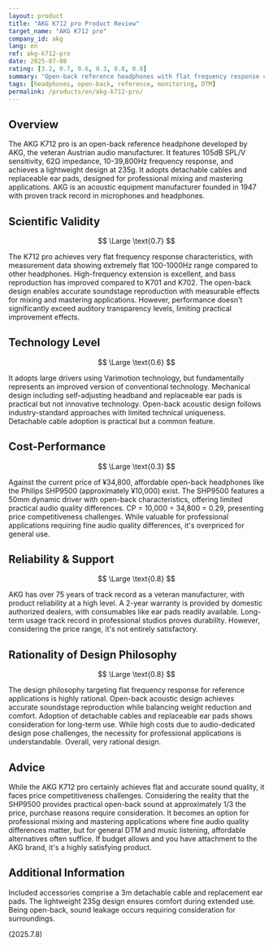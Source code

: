 ```yaml
---
layout: product
title: "AKG K712 pro Product Review"
target_name: "AKG K712 pro"
company_id: akg
lang: en
ref: akg-k712-pro
date: 2025-07-08
rating: [3.2, 0.7, 0.6, 0.3, 0.8, 0.8]
summary: "Open-back reference headphones with flat frequency response characteristics. Excellent audio quality but faces price competitiveness challenges with affordable alternatives available."
tags: [headphones, open-back, reference, monitoring, DTM]
permalink: /products/en/akg-k712-pro/
---
```


## Overview

The AKG K712 pro is an open-back reference headphone developed by AKG, the veteran Austrian audio manufacturer. It features 105dB SPL/V sensitivity, 62Ω impedance, 10-39,800Hz frequency response, and achieves a lightweight design at 235g. It adopts detachable cables and replaceable ear pads, designed for professional mixing and mastering applications. AKG is an acoustic equipment manufacturer founded in 1947 with proven track record in microphones and headphones.

## Scientific Validity

$$ \Large \text{0.7} $$

The K712 pro achieves very flat frequency response characteristics, with measurement data showing extremely flat 100-1000Hz range compared to other headphones. High-frequency extension is excellent, and bass reproduction has improved compared to K701 and K702. The open-back design enables accurate soundstage reproduction with measurable effects for mixing and mastering applications. However, performance doesn't significantly exceed auditory transparency levels, limiting practical improvement effects.

## Technology Level

$$ \Large \text{0.6} $$

It adopts large drivers using Varimotion technology, but fundamentally represents an improved version of conventional technology. Mechanical design including self-adjusting headband and replaceable ear pads is practical but not innovative technology. Open-back acoustic design follows industry-standard approaches with limited technical uniqueness. Detachable cable adoption is practical but a common feature.

## Cost-Performance

$$ \Large \text{0.3} $$

Against the current price of ¥34,800, affordable open-back headphones like the Philips SHP9500 (approximately ¥10,000) exist. The SHP9500 features a 50mm dynamic driver with open-back characteristics, offering limited practical audio quality differences. CP = 10,000 ÷ 34,800 = 0.29, presenting price competitiveness challenges. While valuable for professional applications requiring fine audio quality differences, it's overpriced for general use.

## Reliability & Support

$$ \Large \text{0.8} $$

AKG has over 75 years of track record as a veteran manufacturer, with product reliability at a high level. A 2-year warranty is provided by domestic authorized dealers, with consumables like ear pads readily available. Long-term usage track record in professional studios proves durability. However, considering the price range, it's not entirely satisfactory.

## Rationality of Design Philosophy

$$ \Large \text{0.8} $$

The design philosophy targeting flat frequency response for reference applications is highly rational. Open-back acoustic design achieves accurate soundstage reproduction while balancing weight reduction and comfort. Adoption of detachable cables and replaceable ear pads shows consideration for long-term use. While high costs due to audio-dedicated design pose challenges, the necessity for professional applications is understandable. Overall, very rational design.

## Advice

While the AKG K712 pro certainly achieves flat and accurate sound quality, it faces price competitiveness challenges. Considering the reality that the SHP9500 provides practical open-back sound at approximately 1/3 the price, purchase reasons require consideration. It becomes an option for professional mixing and mastering applications where fine audio quality differences matter, but for general DTM and music listening, affordable alternatives often suffice. If budget allows and you have attachment to the AKG brand, it's a highly satisfying product.

## Additional Information

Included accessories comprise a 3m detachable cable and replacement ear pads. The lightweight 235g design ensures comfort during extended use. Being open-back, sound leakage occurs requiring consideration for surroundings.

(2025.7.8)
